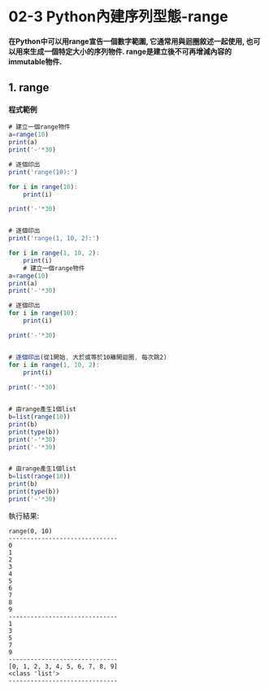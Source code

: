 # 02-3 Python內建序列型態-range

#### 在Python中可以用range宣告一個數字範圍, 它通常用與迴圈敘述一起使用, 也可以用來生成一個特定大小的序列物件. range是建立後不可再增減內容的immutable物件.


## 1. range

#### 程式範例
```javascript
# 建立一個range物件
a=range(10)
print(a)
print('-'*30)

# 逐個印出
print('range(10):')  

for i in range(10):
    print(i)

print('-'*30) 


# 逐個印出
print('range(1, 10, 2):') 

for i in range(1, 10, 2):
    print(i)
    # 建立一個range物件
a=range(10)
print(a)
print('-'*30)

# 逐個印出
for i in range(10):
    print(i)

print('-'*30) 


# 逐個印出(從1開始, 大於或等於10離開迴圈, 每次跳2)
for i in range(1, 10, 2):
    print(i)
    
print('-'*30)  


# 由range產生1個list
b=list(range(10))
print(b)
print(type(b))
print('-'*30) 
print('-'*30)  


# 由range產生1個list
b=list(range(10))
print(b)
print(type(b))
print('-'*30)  
```

執行結果:
```
range(0, 10)
------------------------------
0
1
2
3
4
5
6
7
8
9
------------------------------
1
3
5
7
9
------------------------------
[0, 1, 2, 3, 4, 5, 6, 7, 8, 9]
<class 'list'>
------------------------------
```
